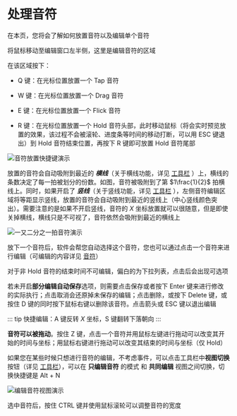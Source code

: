 # 处理音符

在本页，您将会了解如何放置音符以及编辑单个音符

将鼠标移动至编辑窗口左半侧，这里是编辑音符的区域

在该区域按下：

- Q 键：在光标位置放置一个 Tap 音符

- W 键：在光标位置放置一个 Drag 音符

- E 键：在光标位置放置一个 Flick 音符

- R 键：在光标位置放置一个 Hold 音符头部，此时移动鼠标（将会实时预览放置的效果，该过程不会被滚轮、进度条等时间的移动打断，可以用 ESC 键退出）到 Hold 音符结束位置，再按下 R 键即可放置 Hold 音符尾部

![音符放置快捷键演示](/assets/imgs/contents/音符放置快捷键演示.avif)

放置的音符会自动吸附到最近的 ***横线***（关于横线功能，详见 [工具栏](../UI/tools-bar.md) ）上，横线的条数决定了每一拍被划分的份数。如图，音符被吸附到了第 $1\frac{1}{2}$ 拍横线上。同时，如果开启了 ***竖线***（关于竖线功能，详见 [工具栏](../UI/tools-bar.md) ），左侧音符编辑区域将等距显示竖线，放置的音符会自动吸附到最近的竖线上（中心竖线颜色突出）。需要注意的是如果不开启竖线，音符的 $X$ 坐标放置就可以很随意，但是即使关掉横线，横线只是不可视了，音符依然会吸附到最近的横线上

![一又二分之一拍音符演示](/assets/imgs/contents/一又二分之一拍音符演示.avif)

放下一个音符后，软件会帮您自动选择这个音符，您也可以通过点击一个音符来进行编辑（可编辑的内容详见 [音符](../inside-chart/note.md)）

对于非 Hold 音符的结束时间不可编辑，偏白的为下拉列表，点击后会出现可选项

若未开启**部分编辑自动保存**选项，则需要点击保存或者按下 Enter 键来进行修改的实际执行；点击取消会还原掉未保存的编辑；点击删除，或按下 Delete 键，或按住 D 键的同时按下鼠标右键以删除该音符。点击箭头或 ESC 键以退出编辑

::: tip
快捷编辑：A 键反转 $X$ 坐标，S 键翻转下落朝向
:::

**音符可以被拖动**。按住 Z 键，点击一个音符并用鼠标左键进行拖动可以改变其开始的时间与坐标；用鼠标右键进行拖动可以改变其结束的时间与坐标（仅 Hold）

如果您在某些时候只想进行音符的编辑，不考虑事件，可以点击工具栏中**视图切换**按钮（详见 [工具栏](../UI/tools-bar.md)），可以在 **只编辑音符** 的模式 和 **共同编辑** 视图之间切换，切换快捷键是 Alt + N

![编辑音符视图演示](/assets/imgs/contents/编辑音符视图演示.avif)

选中音符后，按住 CTRL 键并使用鼠标滚轮可以调整音符的宽度